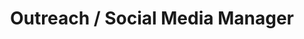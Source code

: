 ---
layout: work-with-us-layout

title: Outreach / Social Media Manager

role: <b> Role </b> <br> As the Outreach Manager your role will majorly be that of communication. You will be anchoring communications and outreach for the organisation, designing and implementing a social media strategy, conceptualising outreach campaigns, engaging with potential clients and funders through the development of communication materials. <br> Your strengths should lie in designing-storytelling with an understanding of the social media world and how to leverage it’s relevance and power. Your knack in content creation and a strong instinct for breaking down and narrating in and around data for an information hungry, ever-evolving audience will come in to be crutial, for this role.

responsibilities: <b> Responsibilities* </b> <br> <ul> <li> Outreach Strategy Development </li> <li> Content Creation </li> <li> Content Marketing </li> <li> Managing Insights & Analytics </li> </ul> <ul style="list-style-type:none;"> <li> *(across internal and external platforms) <li> </ul>

skills: <b> Skills </b> <br> <ul> <li> Visual Design </li> <li> Story Telling </li> <li> Data Visualisation </li> <li> Content Creation </li> <li> Copy Writing </li> <li> Understanding of Social Media & <br> relevant tools in the context of Non Profits </li> </ul>

whyWorkForFov: <b> Why Work With Fields of View </b> <br> <ul> <li> We @fieldsofview.in pride ourselves in building a collaborative and open environment around our work in building tools for inclusive public policy. This is your chance to become an addition to our coveted multidisciplinary team, that houses individuals from different backgrounds scaling from Journalism to Game Design to Law. </li> <li> We have collaborations with Indian and international universities, and you get access to cutting edge research in data and policy. </li> <li> Depending on your interest, you will contribute to research papers that we have published in major journals. </li> <li> Your work will contribute to applications in addressing social problems. </li> </ul>

applicationProcess: <b> How to Apply for the Role </b> <br> Please write to <a href="mailto://work@fieldsofview.in">work@fieldsofview.in</a> with your CV and a few words about yourself and why you want to work with us. Women are strongly encouraged to apply.

notes: <b> Other Notes </b> <br> <ul> <li> Fields of View is a non-profit organisation </li> <li> The role is for a part-time position </li> <li> The role is remote </li> </ul>

ide: Social Media

tag: Social Media

category: jd

permalink: /projects/work-with-us/socialmediamanager/

---